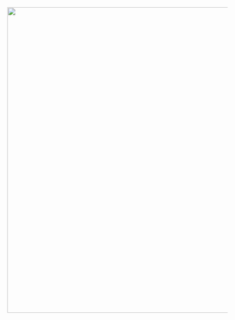 <img src="https://github.com/CODEX108/RippleFeed/assets/82377810/949993f9-9814-486c-933e-f913b4c31a60" width=850 height=700/>
